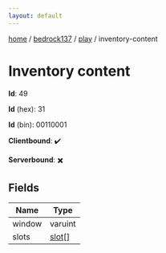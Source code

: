 ```yaml
---
layout: default
---
```


[home](/)  /  [bedrock137](/protocol/bedrock137)  /  [play](/protocol/bedrock137/play)  /  inventory-content

# Inventory content

**Id**: 49

**Id** (hex): 31

**Id** (bin): 00110001

**Clientbound**: ✔️

**Serverbound**: ✖️

## Fields

Name | Type
---|---
window | varuint
slots | [slot](/protocol/bedrock137/types/slot)[]
